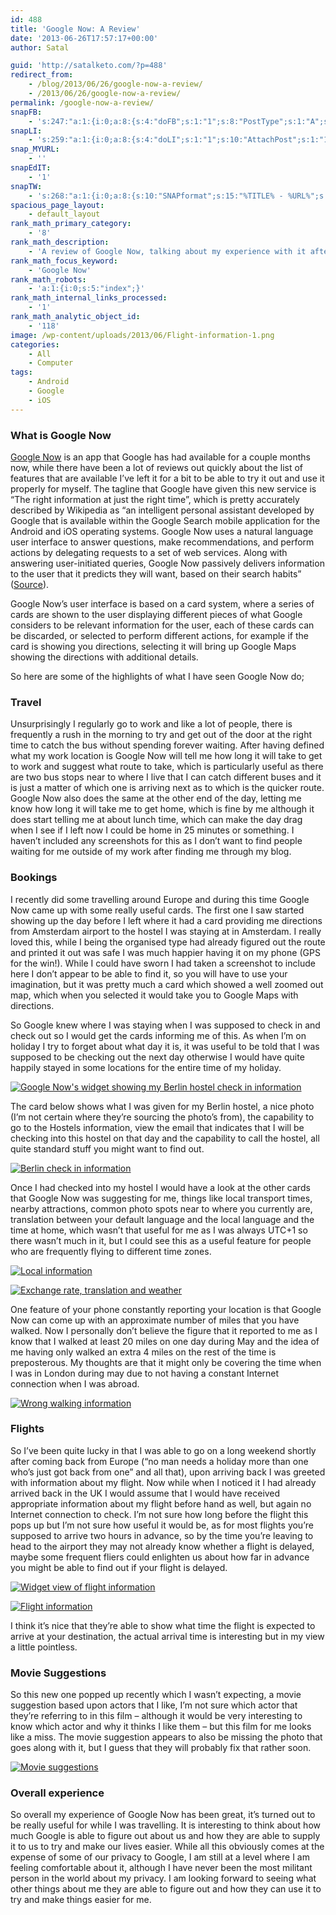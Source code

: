 ```yaml
---
id: 488
title: 'Google Now: A Review'
date: '2013-06-26T17:57:17+00:00'
author: Satal

guid: 'http://satalketo.com/?p=488'
redirect_from:
    - /blog/2013/06/26/google-now-a-review/
    - /2013/06/26/google-now-a-review/
permalink: /google-now-a-review/
snapFB:
    - 's:247:"a:1:{i:0;a:8:{s:4:"doFB";s:1:"1";s:8:"PostType";s:1:"A";s:10:"AttachPost";s:1:"1";s:10:"SNAPformat";s:51:"New post (%TITLE%) has been published on %SITENAME%";s:9:"isAutoImg";s:1:"A";s:8:"imgToUse";b:0;s:9:"isAutoURL";s:1:"A";s:8:"urlToUse";b:0;}}";'
snapLI:
    - 's:259:"a:1:{i:0;a:8:{s:4:"doLI";s:1:"1";s:10:"AttachPost";s:1:"1";s:10:"SNAPformat";s:41:"New post has been published on %SITENAME%";s:11:"SNAPformatT";s:18:"New Post - %TITLE%";s:9:"isAutoImg";s:1:"A";s:8:"imgToUse";b:0;s:9:"isAutoURL";s:1:"A";s:8:"urlToUse";b:0;}}";'
snap_MYURL:
    - ''
snapEdIT:
    - '1'
snapTW:
    - 's:268:"a:1:{i:0;a:8:{s:10:"SNAPformat";s:15:"%TITLE% - %URL%";s:8:"attchImg";s:1:"1";s:9:"isAutoImg";s:1:"A";s:8:"imgToUse";s:0:"";s:9:"msgFormat";s:59:"New post (%TITLE%) has been published on %SITENAME% - %URL%";s:9:"isAutoURL";s:1:"A";s:8:"urlToUse";s:0:"";s:2:"do";i:0;}}";'
spacious_page_layout:
    - default_layout
rank_math_primary_category:
    - '8'
rank_math_description:
    - 'A review of Google Now, talking about my experience with it after having using it for a month, including going on holiday with it.'
rank_math_focus_keyword:
    - 'Google Now'
rank_math_robots:
    - 'a:1:{i:0;s:5:"index";}'
rank_math_internal_links_processed:
    - '1'
rank_math_analytic_object_id:
    - '118'
image: /wp-content/uploads/2013/06/Flight-information-1.png
categories:
    - All
    - Computer
tags:
    - Android
    - Google
    - iOS
---
```


### What is Google Now

[Google Now](http://www.google.co.uk/landing/now/ "Google Now's landing page") is an app that Google has had available for a couple months now, while there have been a lot of reviews out quickly about the list of features that are available I’ve left it for a bit to be able to try it out and use it properly for myself. The tagline that Google have given this new service is “The right information at just the right time”, which is pretty accurately described by Wikipedia as “an intelligent personal assistant developed by Google that is available within the Google Search mobile application for the Android and iOS operating systems. Google Now uses a natural language user interface to answer questions, make recommendations, and perform actions by delegating requests to a set of web services. Along with answering user-initiated queries, Google Now passively delivers information to the user that it predicts they will want, based on their search habits” ([Source](https://en.wikipedia.org/wiki/Google_Now "Wikipedia's entry for Google Now")).

Google Now’s user interface is based on a card system, where a series of cards are shown to the user displaying different pieces of what Google considers to be relevant information for the user, each of these cards can be discarded, or selected to perform different actions, for example if the card is showing you directions, selecting it will bring up Google Maps showing the directions with additional details.

So here are some of the highlights of what I have seen Google Now do;

### Travel

Unsurprisingly I regularly go to work and like a lot of people, there is frequently a rush in the morning to try and get out of the door at the right time to catch the bus without spending forever waiting. After having defined what my work location is Google Now will tell me how long it will take to get to work and suggest what route to take, which is particularly useful as there are two bus stops near to where I live that I can catch different buses and it is just a matter of which one is arriving next as to which is the quicker route. Google Now also does the same at the other end of the day, letting me know how long it will take me to get home, which is fine by me although it does start telling me at about lunch time, which can make the day drag when I see if I left now I could be home in 25 minutes or something. I haven’t included any screenshots for this as I don’t want to find people waiting for me outside of my work after finding me through my blog.

### Bookings

I recently did some travelling around Europe and during this time Google Now came up with some really useful cards. The first one I saw started showing up the day before I left where it had a card providing me directions from Amsterdam airport to the hostel I was staying at in Amsterdam. I really loved this, while I being the organised type had already figured out the route and printed it out was safe I was much happier having it on my phone (GPS for the win!). While I could have sworn I had taken a screenshot to include here I don’t appear to be able to find it, so you will have to use your imagination, but it was pretty much a card which showed a well zoomed out map, which when you selected it would take you to Google Maps with directions.

So Google knew where I was staying when I was supposed to check in and check out so I would get the cards informing me of this. As when I’m on holiday I try to forget about what day it is, it was useful to be told that I was supposed to be checking out the next day otherwise I would have quite happily stayed in some locations for the entire time of my holiday.

[![Google Now's widget showing my Berlin hostel check in information](/assets/images/2013/06/Widget-Berlin-check-in-information_thumb.png "Google Now's widget showing my Berlin hostel check in information")](/assets/images/2013/06/Widget-Berlin-check-in-information.png)

The card below shows what I was given for my Berlin hostel, a nice photo (I’m not certain where they’re sourcing the photo’s from), the capability to go to the Hostels information, view the email that indicates that I will be checking into this hostel on that day and the capability to call the hostel, all quite standard stuff you might want to find out.

[![Berlin check in information](/assets/images/2013/06/Berlin-check-in-information_thumb.png "Berlin check in information")](/assets/images/2013/06/Berlin-check-in-information.png)

Once I had checked into my hostel I would have a look at the other cards that Google Now was suggesting for me, things like local transport times, nearby attractions, common photo spots near to where you currently are, translation between your default language and the local language and the time at home, which wasn’t that useful for me as I was always UTC+1 so there wasn’t much in it, but I could see this as a useful feature for people who are frequently flying to different time zones.

[![Local information](/assets/images/2013/06/Local-information_thumb.png "Local information")](/assets/images/2013/06/Local-information.png)

[![Exchange rate, translation and weather](/assets/images/2013/06/Exchange-rate-translation-and-weather_thumb.png "Exchange rate, translation and weather")](/assets/images/2013/06/Exchange-rate-translation-and-weather.png)

One feature of your phone constantly reporting your location is that Google Now can come up with an approximate number of miles that you have walked. Now I personally don’t believe the figure that it reported to me as I know that I walked at least 20 miles on one day during May and the idea of me having only walked an extra 4 miles on the rest of the time is preposterous. My thoughts are that it might only be covering the time when I was in London during may due to not having a constant Internet connection when I was abroad.

[![Wrong walking information](/assets/images/2013/06/Wrong-walking-information_thumb.png "Wrong walking information")](/assets/images/2013/06/Wrong-walking-information.png)

### Flights

So I’ve been quite lucky in that I was able to go on a long weekend shortly after coming back from Europe (“no man needs a holiday more than one who’s just got back from one” and all that), upon arriving back I was greeted with information about my flight. Now while when I noticed it I had already arrived back in the UK I would assume that I would have received appropriate information about my flight before hand as well, but again no Internet connection to check. I’m not sure how long before the flight this pops up but I’m not sure how useful it would be, as for most flights you’re supposed to arrive two hours in advance, so by the time you’re leaving to head to the airport they may not already know whether a flight is delayed, maybe some frequent fliers could enlighten us about how far in advance you might be able to find out if your flight is delayed.

[![Widget view of flight information](/assets/images/2013/06/Widget-view-of-flight-information_thumb.png "Widget view of flight information")](/assets/images/2013/06/Widget-view-of-flight-information.png)

[![Flight information](/assets/images/2013/06/Flight-information_thumb.png "Flight information")](/assets/images/2013/06/Flight-information.png)

I think it’s nice that they’re able to show what time the flight is expected to arrive at your destination, the actual arrival time is interesting but in my view a little pointless.

### Movie Suggestions

So this new one popped up recently which I wasn’t expecting, a movie suggestion based upon actors that I like, I’m not sure which actor that they’re referring to in this film – although it would be very interesting to know which actor and why it thinks I like them – but this film for me looks like a miss. The movie suggestion appears to also be missing the photo that goes along with it, but I guess that they will probably fix that rather soon.

[![Movie suggestions](/assets/images/2013/06/Movie-suggestions_thumb.png "Movie suggestions")](/assets/images/2013/06/Movie-suggestions.png)

### Overall experience

So overall my experience of Google Now has been great, it’s turned out to be really useful for while I was travelling. It is interesting to think about how much Google is able to figure out about us and how they are able to supply it to us to try and make our lives easier. While all this obviously comes at the expense of some of our privacy to Google, I am still at a level where I am feeling comfortable about it, although I have never been the most militant person in the world about my privacy. I am looking forward to seeing what other things about me they are able to figure out and how they can use it to try and make things easier for me.